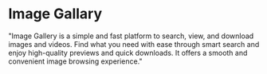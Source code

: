 # Image Gallary
"Image Gallery is a simple and fast platform to search, view, and download images and videos. Find what you need with ease through smart search and enjoy high-quality previews and quick downloads. It offers a smooth and convenient image browsing experience."